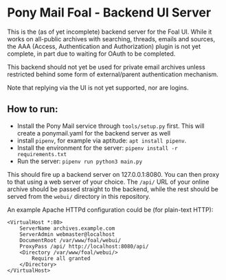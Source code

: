 # Pony Mail Foal - Backend UI Server

This is the (as of yet incomplete) backend server for the Foal UI.
While it works on all-public archives with searching, threads, emails
and sources, the AAA (Access, Authentication and Authorization) plugin 
is not yet complete, in part due to waiting for OAuth to be completed.

This backend should not yet be used for private email archives unless 
restricted behind some form of external/parent authentication mechanism.

Note that replying via the UI is not yet supported, nor are logins.


## How to run:
- Install the Pony Mail service through `tools/setup.py` first. 
  This will create a ponymail.yaml for the backend server as well
- install `pipenv`, for example via aptitude: `apt install pipenv`.
- Install the environment for the server: `pipenv install -r requirements.txt`
- Run the server: `pipenv run python3 main.py`

This should fire up a backend server on 127.0.0.1:8080. You can then proxy to 
that using a web server of your choice. The `/api/` URL of your online archive 
should be passed straight to the backend, while the rest should be served from 
the `webui/` directory in this repository.

An example Apache HTTPd configuration could be (for plain-text HTTP):

```
<VirtualHost *:80>
    ServerName archives.example.com        
    ServerAdmin webmaster@localhost
    DocumentRoot /var/www/foal/webui/
    ProxyPass /api/ http://localhost:8080/api/
    <Directory /var/www/foal/webui/>
        Require all granted
    </Directory>
</VirtualHost>
``` 

